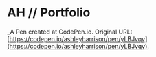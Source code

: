 # AH // Portfolio
 _A Pen created at CodePen.io. Original URL: [https://codepen.io/ashleyharrison/pen/yLBJvqv](https://codepen.io/ashleyharrison/pen/yLBJvqv).

 